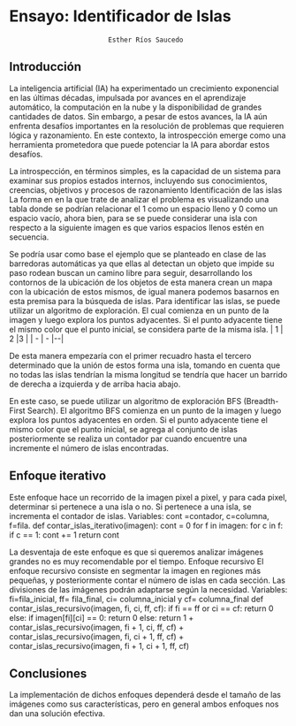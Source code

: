 # Ensayo: Identificador de Islas
                             Esther Ríos Saucedo
## Introducción

La inteligencia artificial (IA) ha experimentado un crecimiento exponencial en las últimas décadas, impulsada por avances en el aprendizaje automático, la computación en la nube y la disponibilidad de grandes cantidades de datos. Sin embargo, a pesar de estos avances, la IA aún enfrenta desafíos importantes en la resolución de problemas que requieren lógica y razonamiento. En este contexto, la introspección emerge como una herramienta prometedora que puede potenciar la IA para abordar estos desafíos.

La introspección, en términos simples, es la capacidad de un sistema para examinar sus propios estados internos, incluyendo sus conocimientos, creencias, objetivos y procesos de razonamiento
Identificación de las islas
La forma en en la que trate de analizar el problema es visualizando una tabla donde se podrían relacionar el 1 como un espacio lleno y 0 como un espacio vacío, ahora bien, para se se puede considerar una isla con respecto a la siguiente imagen es que varios espacios llenos estén en secuencia.
 
Se podría usar como base el ejemplo que se planteado en clase de las barredoras automáticas ya que ellas al detectan un objeto que impide su paso rodean buscan un camino libre para seguir, desarrollando los contornos de la ubicación de los objetos de esta manera crean un mapa con la ubicación de estos mismos, de igual manera podemos basarnos en esta premisa para la búsqueda de islas. 
Para identificar las islas, se puede utilizar un algoritmo de exploración. El cual comienza en un punto de la imagen y luego explora los puntos adyacentes. Si el punto adyacente tiene el mismo color que el punto inicial, se considera parte de la misma isla.
| 1 | 2 |3 |
| - | - |--|


De esta manera empezaría con el primer recuadro hasta el tercero determinado que la unión de estos forma una isla, tomando en cuenta que no todas las islas tendrían la misma longitud se tendría que hacer un barrido de derecha a izquierda y de arriba hacia abajo.

En este caso, se puede utilizar un algoritmo de exploración BFS (Breadth-First Search). El algoritmo BFS comienza en un punto de la imagen y luego explora los puntos adyacentes en orden. Si el punto adyacente tiene el mismo color que el punto inicial, se agrega al conjunto de islas posteriormente se realiza un contador par cuando encuentre una incremente el número de islas encontradas.

## Enfoque iterativo
Este enfoque hace un recorrido de la imagen pixel a pixel, y para cada pixel, determinar si pertenece a una isla o no. Si pertenece a una isla, se incrementa el contador de islas.
Variables: cont =contador, c=columna, f=fila.
def contar_islas_iterativo(imagen):
 cont = 0
  for f in imagen:
    for c in f:
      if c == 1:
        cont += 1
  return cont
 
La desventaja de este enfoque es que si queremos analizar imágenes grandes no es muy recomendable por el tiempo.
Enfoque recursivo
El enfoque recursivo consiste en segmentar la imagen en regiones más pequeñas, y posteriormente contar el número de islas en cada sección. Las divisiones de las imágenes podrán adaptarse según la necesidad.
Variables: fi=fila_inicial, ff= fila_final, ci= columna_inicial y cf= columna_final
def contar_islas_recursivo(imagen, fi, ci, ff, cf):
  if fi == ff or ci == cf:
    return 0
  else:
    if imagen[fi][ci] == 0:
      return 0
    else:
      return 1 + contar_islas_recursivo(imagen, fi + 1, ci, ff, cf) + \
            contar_islas_recursivo(imagen, fi, ci + 1, ff, cf) + \
            contar_islas_recursivo(imagen, fi + 1, ci + 1, ff, cf)

 

## Conclusiones
La implementación de dichos enfoques dependerá desde el tamaño de las imágenes como sus características, pero en general ambos enfoques nos dan una solución efectiva.

